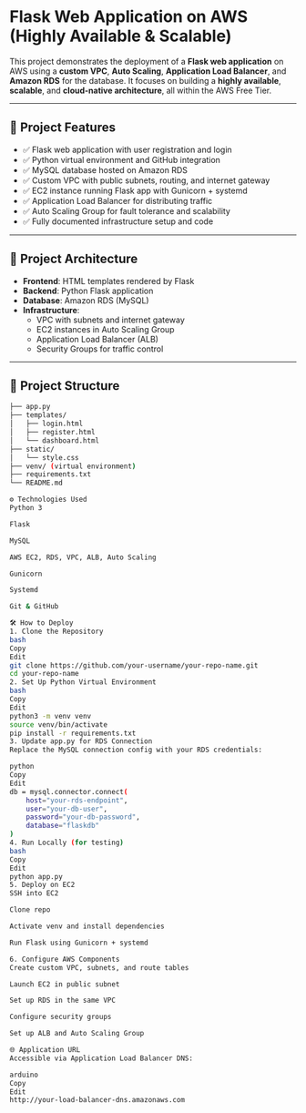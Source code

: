 # Flask Web Application on AWS (Highly Available & Scalable)

This project demonstrates the deployment of a **Flask web application** on AWS using a **custom VPC**, **Auto Scaling**, **Application Load Balancer**, and **Amazon RDS** for the database. It focuses on building a **highly available**, **scalable**, and **cloud-native architecture**, all within the AWS Free Tier.

---

## 🚀 Project Features

- ✅ Flask web application with user registration and login
- ✅ Python virtual environment and GitHub integration
- ✅ MySQL database hosted on Amazon RDS
- ✅ Custom VPC with public subnets, routing, and internet gateway
- ✅ EC2 instance running Flask app with Gunicorn + systemd
- ✅ Application Load Balancer for distributing traffic
- ✅ Auto Scaling Group for fault tolerance and scalability
- ✅ Fully documented infrastructure setup and code

---

## 🧱 Project Architecture

- **Frontend**: HTML templates rendered by Flask
- **Backend**: Python Flask application
- **Database**: Amazon RDS (MySQL)
- **Infrastructure**:
  - VPC with subnets and internet gateway
  - EC2 instances in Auto Scaling Group
  - Application Load Balancer (ALB)
  - Security Groups for traffic control

---

## 📂 Project Structure

```bash
├── app.py
├── templates/
│   ├── login.html
│   ├── register.html
│   └── dashboard.html
├── static/
│   └── style.css
├── venv/ (virtual environment)
├── requirements.txt
└── README.md

⚙️ Technologies Used
Python 3

Flask

MySQL

AWS EC2, RDS, VPC, ALB, Auto Scaling

Gunicorn

Systemd

Git & GitHub

🛠️ How to Deploy
1. Clone the Repository
bash
Copy
Edit
git clone https://github.com/your-username/your-repo-name.git
cd your-repo-name
2. Set Up Python Virtual Environment
bash
Copy
Edit
python3 -m venv venv
source venv/bin/activate
pip install -r requirements.txt
3. Update app.py for RDS Connection
Replace the MySQL connection config with your RDS credentials:

python
Copy
Edit
db = mysql.connector.connect(
    host="your-rds-endpoint",
    user="your-db-user",
    password="your-db-password",
    database="flaskdb"
)
4. Run Locally (for testing)
bash
Copy
Edit
python app.py
5. Deploy on EC2
SSH into EC2

Clone repo

Activate venv and install dependencies

Run Flask using Gunicorn + systemd

6. Configure AWS Components
Create custom VPC, subnets, and route tables

Launch EC2 in public subnet

Set up RDS in the same VPC

Configure security groups

Set up ALB and Auto Scaling Group

🌐 Application URL
Accessible via Application Load Balancer DNS:

arduino
Copy
Edit
http://your-load-balancer-dns.amazonaws.com
